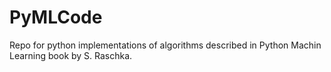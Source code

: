 # PyMLCode
Repo for python implementations of algorithms described in Python Machin Learning book by S. Raschka.

